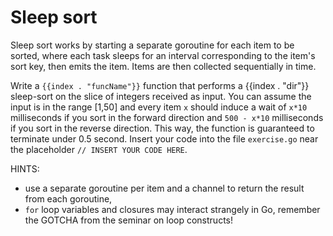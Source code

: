 # Sleep sort

Sleep sort works by starting a separate goroutine for each item to be sorted, where each task sleeps for an interval corresponding to the item's sort key, then emits the item. Items are then collected sequentially in time.

Write a `{{index . "funcName"}}` function that performs a {{index . "dir"}} sleep-sort on the slice of integers received as input. You can assume the input is in the range [1,50] and every item `x` should induce a wait of `x*10` milliseconds if you sort in the forward direction and `500 - x*10` milliseconds if you sort in the reverse direction. This way, the function is guaranteed to terminate under 0.5 second. Insert your code into the file `exercise.go` near the placeholder `// INSERT YOUR CODE HERE`.

HINTS:
- use a separate goroutine per item and a channel to return the result from each goroutine,
- `for` loop variables and closures may interact strangely in Go, remember the GOTCHA from the seminar on loop constructs!
